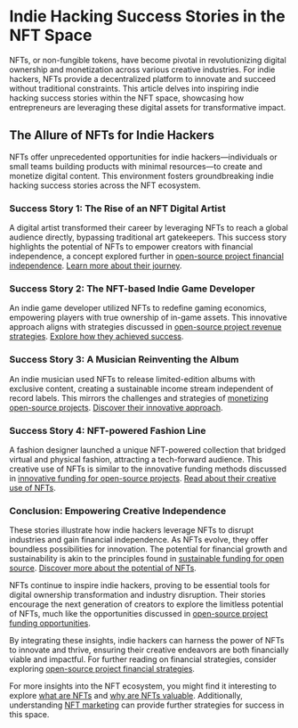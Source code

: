 # Indie Hacking Success Stories in the NFT Space

NFTs, or non-fungible tokens, have become pivotal in revolutionizing digital ownership and monetization across various creative industries. For indie hackers, NFTs provide a decentralized platform to innovate and succeed without traditional constraints. This article delves into inspiring indie hacking success stories within the NFT space, showcasing how entrepreneurs are leveraging these digital assets for transformative impact.

## The Allure of NFTs for Indie Hackers

NFTs offer unprecedented opportunities for indie hackers—individuals or small teams building products with minimal resources—to create and monetize digital content. This environment fosters groundbreaking indie hacking success stories across the NFT ecosystem.

### Success Story 1: The Rise of an NFT Digital Artist

A digital artist transformed their career by leveraging NFTs to reach a global audience directly, bypassing traditional art gatekeepers. This success story highlights the potential of NFTs to empower creators with financial independence, a concept explored further in [open-source project financial independence](https://www.license-token.com/wiki/open-source-project-financial-independence). [Learn more about their journey](https://example.com/nft-digital-artist-story).

### Success Story 2: The NFT-based Indie Game Developer

An indie game developer utilized NFTs to redefine gaming economics, empowering players with true ownership of in-game assets. This innovative approach aligns with strategies discussed in [open-source project revenue strategies](https://www.license-token.com/wiki/open-source-project-revenue-strategies). [Explore how they achieved success](https://example.com/nft-game-developer-story).

### Success Story 3: A Musician Reinventing the Album

An indie musician used NFTs to release limited-edition albums with exclusive content, creating a sustainable income stream independent of record labels. This mirrors the challenges and strategies of [monetizing open-source projects](https://www.license-token.com/wiki/monetizing-open-source-projects-guide). [Discover their innovative approach](https://example.com/nft-musician-story).

### Success Story 4: NFT-powered Fashion Line

A fashion designer launched a unique NFT-powered collection that bridged virtual and physical fashion, attracting a tech-forward audience. This creative use of NFTs is similar to the innovative funding methods discussed in [innovative funding for open-source projects](https://www.license-token.com/wiki/innovative-funding-for-open-source-projects). [Read about their creative use of NFTs](https://example.com/nft-fashion-line-story).

### Conclusion: Empowering Creative Independence

These stories illustrate how indie hackers leverage NFTs to disrupt industries and gain financial independence. As NFTs evolve, they offer boundless possibilities for innovation. The potential for financial growth and sustainability is akin to the principles found in [sustainable funding for open source](https://www.license-token.com/wiki/sustainable-funding-for-open-source). [Discover more about the potential of NFTs](https://example.com/nft-potential).

NFTs continue to inspire indie hackers, proving to be essential tools for digital ownership transformation and industry disruption. Their stories encourage the next generation of creators to explore the limitless potential of NFTs, much like the opportunities discussed in [open-source project funding opportunities](https://www.license-token.com/wiki/open-source-project-funding-opportunities).

By integrating these insights, indie hackers can harness the power of NFTs to innovate and thrive, ensuring their creative endeavors are both financially viable and impactful. For further reading on financial strategies, consider exploring [open-source project financial strategies](https://www.license-token.com/wiki/open-source-project-financial-strategies).

For more insights into the NFT ecosystem, you might find it interesting to explore [what are NFTs](https://www.license-token.com/wiki/what-are-nf-ts) and [why are NFTs valuable](https://www.license-token.com/wiki/why-are-nf-ts-valuable). Additionally, understanding [NFT marketing](https://www.license-token.com/wiki/what-is-nft-marketing) can provide further strategies for success in this space.